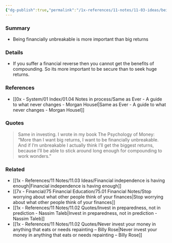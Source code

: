 ```yaml
---
{"dg-publish":true,"permalink":"/1x-references/11-notes/11-03-ideas/being-financially-unbreakable-is-more-important-than-big-returns/","title":"Being financially unbreakable is more important than big returns","created":"2025-07-06T17:35:38.620+03:00","updated":"2025-07-06T18:12:21.321+03:00"}
---
```



### Summary
- Being financially unbreakable is more important than big returns

### Details
- If you suffer a financial reverse then you cannot get the benefits of compounding. So its more important to be secure than to seek huge returns.

### References
- [[0x - System/01 Index/01.04 Notes in process/Same as Ever - A guide to what never changes - Morgan Housel\|Same as Ever - A guide to what never changes - Morgan Housel]]

### Quotes
> Same in investing. I wrote in my book The Psychology of Money: “More than I want big returns, I want to be financially unbreakable. And if I’m unbreakable I actually think I’ll get the biggest returns, because I’ll be able to stick around long enough for compounding to work wonders.”

### Related
- [[1x - References/11 Notes/11.03 Ideas/Financial independence is having enough\|Financial independence is having enough]]
- [[7x - Financial/75 Financial Education/75.01 Financial Notes/Stop worrying about what other people think of your finances\|Stop worrying about what other people think of your finances]]
- [[1x - References/11 Notes/11.02 Quotes/Invest in preparedness, not in prediction - Nassim Taleb\|Invest in preparedness, not in prediction - Nassim Taleb]]
- [[1x - References/11 Notes/11.02 Quotes/Never invest your money in anything that eats or needs repainting – Billy Rose\|Never invest your money in anything that eats or needs repainting – Billy Rose]]